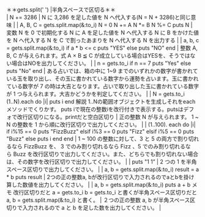 ＊＊gets.split(' ') |半角スペースで区切る＊＊<br>
| N += 3286 | N に 3,286 を足した値を N へ代入する(N = N + 3286)と同じ意味 |
| A, B, C = gets.split.map(&:to_i)
N = 0
N += A
N *= B
N %= C
puts N | 変数 N を 0 で初期化する
N に A を足した値を N へ代入する
N に B をかけた値を N へ代入する
N を C で割ったあまりを N へ代入する
N を出力する |
| a, b, c = gets.split.map(&:to_i)
if a * b <= c
puts "YES"
else
puts "NO"
end | 整数 A, B, C が与えられます。式 A × B ≦ C が成立している場合はYESを、そうではない場合はNOを出力してください。 |
| n = gets.to_i
if n == 7
puts "Yes"
else
puts "No"
end | ある占いでは、箱の中に 1~9 までのいずれかの数字が書かれている玉を取り出し、その玉に書かれている数字から運勢を占います。玉に書かれている数字が 7 の時は大吉となります。占いで取り出した玉に書かれている数字が 1 つ与えられます。大吉かどうかを判定してください。 |
| N = gets.to_i
(1..N).each do |i|
puts i
end
解説
1..Nの範囲オブジェクトを生成しそれをeachメソッドでくりかす。
puts iで現在の整数iを改行付きで表示する。putsはデフォで改行区切りになる。printだと空白区切り | 正の整数 N が与えられます。
1 ~ N の整数を 1 から順に改行区切りで出力してください。 |
| (1..100). each do |i|
if i%15 == 0
puts "FizzBuzz"
elsif i%3 == 0
puts "Fizz"
elsif i%5 == 0
puts "Buzz"
else
puts i
end
end | 1 ~ 100 の整数に対して、3 と 5 の両方で割り切れるなら FizzBuzz を、 3 でのみ割り切れるなら Fizz 、5 でのみ割り切れるなら Buzz を改行区切りで出力してください。また、どちらでも割り切れない場合は、その数字を改行区切りで出力してください。 |
| puts "1 1” | 2 つの 1 を半角スペース区切りで出力してください。 |
| a, b = gets.split.map(&:to_i)
result = a * b
puts result | 2つの正の整数a, bが改行区切りで入力されるのでaとbを掛け算した数値を出力してください。 |
| a, b = gets.split.map(&:to_i)
puts a + b
メモ
改行区切りだと
a = gets.to_i
b = gets.to_i
と書くが半角スペース区切りだと
a, b = gets.split.map(&:to_i)
と書く。 | ２つの正の整数 a, b が半角スペース区切りで入力されるので a と b を足した数を出力してください。 |
